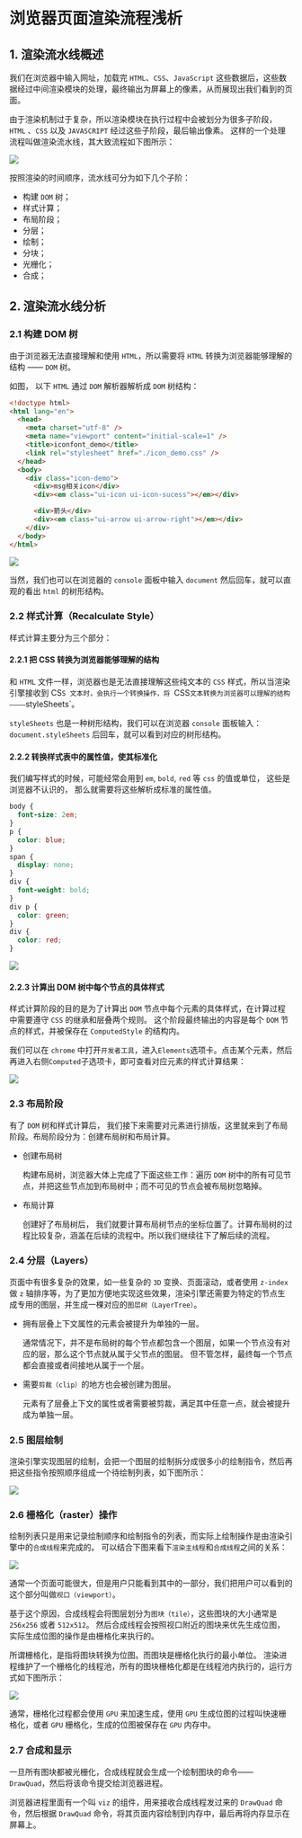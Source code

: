 # 浏览器页面渲染流程浅析

## 1. 渲染流水线概述

我们在浏览器中输入网址，加载完 `HTML`、`CSS`、`JavaScript` 这些数据后，这些数据经过中间渲染模块的处理，最终输出为屏幕上的像素，从而展现出我们看到的页面。

由于渲染机制过于复杂，所以渲染模块在执行过程中会被划分为很多子阶段，`HTML` 、`CSS` 以及 `JAVASCRIPT` 经过这些子阶段，最后输出像素。
这样的一个处理流程叫做渲染流水线，其大致流程如下图所示：

![](./images/001_渲染流水线大致流程.png)

按照渲染的时间顺序，流水线可分为如下几个子阶：

- 构建 `DOM` 树；
- 样式计算；
- 布局阶段；
- 分层；
- 绘制；
- 分块；
- 光栅化；
- 合成；

## 2. 渲染流水线分析

### 2.1 构建 DOM 树

由于浏览器无法直接理解和使用 `HTML`，所以需要将 `HTML` 转换为浏览器能够理解的结构 —— `DOM` 树。

如图， 以下 `HTML` 通过 `DOM` 解析器解析成 `DOM` 树结构：

```html
<!doctype html>
<html lang="en">
  <head>
    <meta charset="utf-8" />
    <meta name="viewport" content="initial-scale=1" />
    <title>iconfont_demo</title>
    <link rel="stylesheet" href="./icon_demo.css" />
  </head>
  <body>
    <div class="icon-demo">
      <div>msg相关icon</div>
      <div><em class="ui-icon ui-icon-sucess"></em></div>

      <div>箭头</div>
      <div><em class="ui-arrow ui-arrow-right"></em></div>
    </div>
  </body>
</html>
```

![](./images/002_浏览器解析Dom结构.png)

当然，我们也可以在浏览器的 `console` 面板中输入 `document` 然后回车，就可以直观的看出 `html` 的树形结构。

### 2.2 样式计算（Recalculate Style）

样式计算主要分为三个部分：

#### 2.2.1 把 CSS 转换为浏览器能够理解的结构

和 `HTML` 文件一样，浏览器也是无法直接理解这些纯文本的 `CSS` 样式，所以当渲染引擎接收到 CS`S 文本时，会执行一个转换操作，将 `CSS`文本转换为浏览器可以理解的结构 ————`styleSheets`。

`styleSheets` 也是一种树形结构，我们可以在浏览器 `console` 面板输入： `document.styleSheets` 后回车，就可以看到对应的树形结构。

#### 2.2.2 转换样式表中的属性值，使其标准化

我们编写样式的时候，可能经常会用到 `em`, `bold`, `red` 等 `css` 的值或单位， 这些是浏览器不认识的， 那么就需要将这些解析成标准的属性值。

```css
body {
  font-size: 2em;
}
p {
  color: blue;
}
span {
  display: none;
}
div {
  font-weight: bold;
}
div p {
  color: green;
}
div {
  color: red;
}
```

![](./images/003_CSS属性值标准化.png)

#### 2.2.3 计算出 DOM 树中每个节点的具体样式

样式计算阶段的目的是为了计算出 `DOM` 节点中每个元素的具体样式，在计算过程中需要遵守 `CSS` 的继承和层叠两个规则。
这个阶段最终输出的内容是每个 `DOM` 节点的样式，并被保存在 `ComputedStyle` 的结构内。

我们可以在 `chrome` 中打开`开发者工具`，进入`Elements`选项卡。点击某个元素，然后再进入右侧`Computed`子选项卡，即可查看对应元素的样式计算结果：

![](./images/004_查看元素具体样式.png)

### 2.3 布局阶段

有了 `DOM` 树和样式计算后， 我们接下来需要对元素进行排版，这里就来到了布局阶段。布局阶段分为：创建布局树和布局计算。

- 创建布局树

  构建布局树，浏览器大体上完成了下面这些工作：遍历 `DOM` 树中的所有可见节点，并把这些节点加到布局树中；而不可见的节点会被布局树忽略掉。

- 布局计算

  创建好了布局树后， 我们就要计算布局树节点的坐标位置了。计算布局树的过程比较复杂，涵盖在后续的流程中。所以我们继续往下了解后续的流程。

### 2.4 分层（Layers）

页面中有很多复杂的效果，如一些复杂的 `3D` 变换、页面滚动，或者使用 `z-index` 做 `z` 轴排序等，为了更加方便地实现这些效果，渲染引擎还需要为特定的节点生成专用的图层，并生成一棵对应的`图层树（LayerTree）`。

- 拥有层叠上下文属性的元素会被提升为单独的一层。

  通常情况下，并不是布局树的每个节点都包含一个图层，如果一个节点没有对应的层，那么这个节点就从属于父节点的图层。
  但不管怎样，最终每一个节点都会直接或者间接地从属于一个层。

- 需要`剪裁（clip）`的地方也会被创建为图层。

  元素有了层叠上下文的属性或者需要被剪裁，满足其中任意一点，就会被提升成为单独一层。

### 2.5 图层绘制

渲染引擎实现图层的绘制，会把一个图层的绘制拆分成很多小的绘制指令，然后再把这些指令按照顺序组成一个待绘制列表，如下图所示：

![](./images/005_图层绘制列表.png)

### 2.6 栅格化（raster）操作

绘制列表只是用来记录绘制顺序和绘制指令的列表，而实际上绘制操作是由渲染引擎中的`合成线程`来完成的。
可以结合下图来看下`渲染主线程`和`合成线程`之间的关系：

![](./images/006_主线程和合成线程的关系.png)

通常一个页面可能很大，但是用户只能看到其中的一部分，我们把用户可以看到的这个部分叫做`视口（viewport）`。

基于这个原因，合成线程会将图层划分为`图块（tile）`，这些图块的大小通常是 `256x256` 或者 `512x512`。
然后合成线程会按照视口附近的图块来优先生成位图，实际生成位图的操作是由栅格化来执行的。

所谓栅格化，是指将图块转换为位图。而图块是栅格化执行的最小单位。
渲染进程维护了一个栅格化的线程池，所有的图块栅格化都是在线程池内执行的，运行方式如下图所示：

![](./images/007_图块栅格化运行方式.png)

通常，栅格化过程都会使用 `GPU` 来加速生成，使用 `GPU` 生成位图的过程叫快速栅格化，或者 `GPU` 栅格化，生成的位图被保存在 `GPU` 内存中。

### 2.7 合成和显示

一旦所有图块都被光栅化，合成线程就会生成一个绘制图块的命令——`DrawQuad`，然后将该命令提交给浏览器进程。

浏览器进程里面有一个叫 `viz` 的组件，用来接收合成线程发过来的 `DrawQuad` 命令，然后根据 `DrawQuad` 命令，将其页面内容绘制到内存中，最后再将内存显示在屏幕上。
